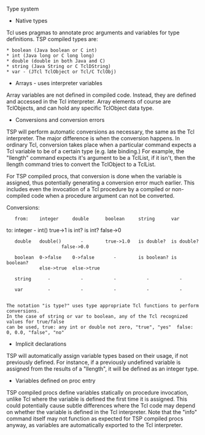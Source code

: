 
Type system

  - Native types

Tcl uses pragmas to annotate proc arguments and variables for type definitions.
TSP compiled types are:


    * boolean (Java boolean or C int)
    * int (Java long or C long long)
    * double (double in both Java and C)
    * string (Java String or C TclDString)
    * var - (JTcl TclObject or Tcl/C TclObj)

  - Arrays - uses interpreter variables

Array variables are not defined in compiled code.  Instead, they are defined and
accessed in the Tcl interpreter.  Array elements of course are TclObjects, and can
hold any specific TclObject data type.

  - Conversions and conversion errors

TSP will perform automatic conversions as necessary, the same as the Tcl interpreter. 
The major difference is when the conversion happens.  In ordinary Tcl, conversion
takes place when a particular command expects a Tcl variable to be of a certain
type (e.g. late binding.)   For example, the "llength" command expects it's argument to be a TclList, if
it isn't, then the llength command tries to convert the TclObject to a TclList.

For TSP compiled procs, that conversion is done when the variable is assigned, thus
potentially generating a conversion error much earlier.  This includes even the invocation
of a Tcl procedure by a compiled or non-compiled code when a procedure argument can
not be converted.  

Conversions:
  
       from: 	integer		double		boolean		string		var

   to: integer 	  -    		int()		true->1		is int?		is int?
						false->0

       double	double()	   -		true->1.0	is double?	is double?
						false->0.0

       boolean  0->false	0->false	   -		is boolean?	is boolean?
                else->true	else->true

       string	   -		   -		   -		   -		   -

       var   	   -		   -		   -		   -		   -


	The notation "is type?" uses type appropriate Tcl functions to perform conversions.
 	In the case of string or var to boolean, any of the Tcl recognized values for true/false
	can be used, true: any int or double not zero, "true", "yes"  false: 0, 0.0, "false", "no"




  - Implicit declarations

TSP will automatically assign variable types based on their usage, if not previously defined.
For instance, if a previously undefined variable is assigned from the results of a "llength",
it will be defined as an integer type.  


  - Variables defined on proc entry

TSP compiled procs define variables statically on procedure invocation, unlike Tcl where the 
variable is defined the first time it is assigned.  This could potentially cause subtle 
differences where the Tcl code may depend on whether the variable is defined in the Tcl
interpreter.  Note that the "info" command itself may not function as expected for TSP 
compiled procs anyway, as variables are automatically exported to the Tcl interpreter.


